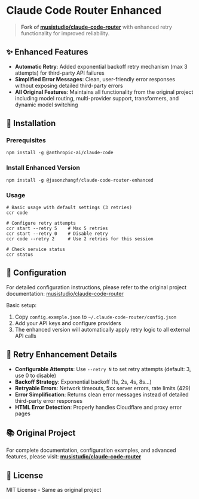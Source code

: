 # Claude Code Router Enhanced

> **Fork of [musistudio/claude-code-router](https://github.com/musistudio/claude-code-router)** with enhanced retry functionality for improved reliability.

## ✨ Enhanced Features

-   **Automatic Retry**: Added exponential backoff retry mechanism (max 3 attempts) for third-party API failures
-   **Simplified Error Messages**: Clean, user-friendly error responses without exposing detailed third-party errors
-   **All Original Features**: Maintains all functionality from the original project including model routing, multi-provider support, transformers, and dynamic model switching

## 🚀 Installation

### Prerequisites

```shell
npm install -g @anthropic-ai/claude-code
```

### Install Enhanced Version

```shell
npm install -g @jasonzhangf/claude-code-router-enhanced
```

### Usage

```shell
# Basic usage with default settings (3 retries)
ccr code

# Configure retry attempts
ccr start --retry 5    # Max 5 retries
ccr start --retry 0    # Disable retry
ccr code --retry 2     # Use 2 retries for this session

# Check service status
ccr status
```

## 🔧 Configuration

For detailed configuration instructions, please refer to the original project documentation: [musistudio/claude-code-router](https://github.com/musistudio/claude-code-router)

Basic setup:
1. Copy `config.example.json` to `~/.claude-code-router/config.json`
2. Add your API keys and configure providers
3. The enhanced version will automatically apply retry logic to all external API calls

## 🔄 Retry Enhancement Details

- **Configurable Attempts**: Use `--retry N` to set retry attempts (default: 3, use 0 to disable)
- **Backoff Strategy**: Exponential backoff (1s, 2s, 4s, 8s...)
- **Retryable Errors**: Network timeouts, 5xx server errors, rate limits (429)
- **Error Simplification**: Returns clean error messages instead of detailed third-party error responses
- **HTML Error Detection**: Properly handles Cloudflare and proxy error pages

## 📚 Original Project

For complete documentation, configuration examples, and advanced features, please visit:
**[musistudio/claude-code-router](https://github.com/musistudio/claude-code-router)**

## 📝 License

MIT License - Same as original project

